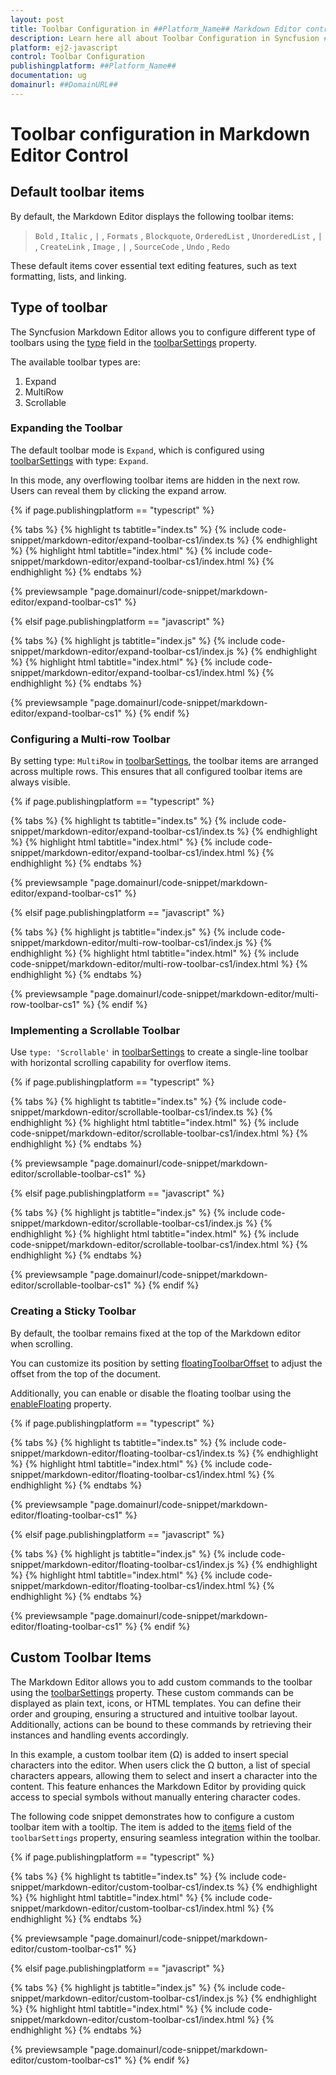 ```yaml
---
layout: post
title: Toolbar Configuration in ##Platform_Name## Markdown Editor control | Syncfusion
description: Learn here all about Toolbar Configuration in Syncfusion ##Platform_Name## Markdown Editor control of Syncfusion Essential JS 2 and more.
platform: ej2-javascript
control: Toolbar Configuration 
publishingplatform: ##Platform_Name##
documentation: ug
domainurl: ##DomainURL##
---
```


# Toolbar configuration in Markdown Editor Control

## Default toolbar items

By default, the Markdown Editor displays the following toolbar items:

> `Bold` , `Italic` , `|` , `Formats` , `Blockquote`, `OrderedList` , `UnorderedList` , `|` , `CreateLink` , `Image` , `|` , `SourceCode` , `Undo` , `Redo`

These default items cover essential text editing features, such as text formatting, lists, and linking.

## Type of toolbar 

The Syncfusion Markdown Editor allows you to configure different type of toolbars using the [type](../api/rich-text-editor/toolbarType/#toolbartype) field in the [toolbarSettings](../api/rich-text-editor/toolbarSettings/#toolbarsettings) property.

The available toolbar types are:

1. Expand
2. MultiRow
3. Scrollable

### Expanding the Toolbar

The default toolbar mode is `Expand`, which is configured using [toolbarSettings](../api/rich-text-editor/toolbarSettings/#toolbarsettings) with type: `Expand`.

In this mode, any overflowing toolbar items are hidden in the next row. Users can reveal them by clicking the expand arrow.

{% if page.publishingplatform == "typescript" %}

{% tabs %}
{% highlight ts tabtitle="index.ts" %}
{% include code-snippet/markdown-editor/expand-toolbar-cs1/index.ts %}
{% endhighlight %}
{% highlight html tabtitle="index.html" %}
{% include code-snippet/markdown-editor/expand-toolbar-cs1/index.html %}
{% endhighlight %}
{% endtabs %}
        
{% previewsample "page.domainurl/code-snippet/markdown-editor/expand-toolbar-cs1" %}

{% elsif page.publishingplatform == "javascript" %}

{% tabs %}
{% highlight js tabtitle="index.js" %}
{% include code-snippet/markdown-editor/expand-toolbar-cs1/index.js %}
{% endhighlight %}
{% highlight html tabtitle="index.html" %}
{% include code-snippet/markdown-editor/expand-toolbar-cs1/index.html %}
{% endhighlight %}
{% endtabs %}

{% previewsample "page.domainurl/code-snippet/markdown-editor/expand-toolbar-cs1" %}
{% endif %}

### Configuring a Multi-row Toolbar

By setting type: `MultiRow` in [toolbarSettings](../api/rich-text-editor/toolbarSettings/#toolbarsettings), the toolbar items are arranged across multiple rows. This ensures that all configured toolbar items are always visible.

{% if page.publishingplatform == "typescript" %}

{% tabs %}
{% highlight ts tabtitle="index.ts" %}
{% include code-snippet/markdown-editor/expand-toolbar-cs1/index.ts %}
{% endhighlight %}
{% highlight html tabtitle="index.html" %}
{% include code-snippet/markdown-editor/expand-toolbar-cs1/index.html %}
{% endhighlight %}
{% endtabs %}
        
{% previewsample "page.domainurl/code-snippet/markdown-editor/expand-toolbar-cs1" %}

{% elsif page.publishingplatform == "javascript" %}

{% tabs %}
{% highlight js tabtitle="index.js" %}
{% include code-snippet/markdown-editor/multi-row-toolbar-cs1/index.js %}
{% endhighlight %}
{% highlight html tabtitle="index.html" %}
{% include code-snippet/markdown-editor/multi-row-toolbar-cs1/index.html %}
{% endhighlight %}
{% endtabs %}

{% previewsample "page.domainurl/code-snippet/markdown-editor/multi-row-toolbar-cs1" %}
{% endif %}

### Implementing a Scrollable Toolbar

Use `type: 'Scrollable'` in [toolbarSettings](../api/rich-text-editor/toolbarSettings/#toolbarsettings) to create a single-line toolbar with horizontal scrolling capability for overflow items.

{% if page.publishingplatform == "typescript" %}

{% tabs %}
{% highlight ts tabtitle="index.ts" %}
{% include code-snippet/markdown-editor/scrollable-toolbar-cs1/index.ts %}
{% endhighlight %}
{% highlight html tabtitle="index.html" %}
{% include code-snippet/markdown-editor/scrollable-toolbar-cs1/index.html %}
{% endhighlight %}
{% endtabs %}
        
{% previewsample "page.domainurl/code-snippet/markdown-editor/scrollable-toolbar-cs1" %}

{% elsif page.publishingplatform == "javascript" %}

{% tabs %}
{% highlight js tabtitle="index.js" %}
{% include code-snippet/markdown-editor/scrollable-toolbar-cs1/index.js %}
{% endhighlight %}
{% highlight html tabtitle="index.html" %}
{% include code-snippet/markdown-editor/scrollable-toolbar-cs1/index.html %}
{% endhighlight %}
{% endtabs %}

{% previewsample "page.domainurl/code-snippet/markdown-editor/scrollable-toolbar-cs1" %}
{% endif %}

### Creating a Sticky Toolbar

By default, the toolbar remains fixed at the top of the Markdown editor when scrolling.

You can customize its position by setting [floatingToolbarOffset](../api/rich-text-editor/#floatingtoolbaroffset) to adjust the offset from the top of the document.

Additionally, you can enable or disable the floating toolbar using the [enableFloating](../api/rich-text-editor/toolbarSettings/#enablefloating) property.

{% if page.publishingplatform == "typescript" %}

{% tabs %}
{% highlight ts tabtitle="index.ts" %}
{% include code-snippet/markdown-editor/floating-toolbar-cs1/index.ts %}
{% endhighlight %}
{% highlight html tabtitle="index.html" %}
{% include code-snippet/markdown-editor/floating-toolbar-cs1/index.html %}
{% endhighlight %}
{% endtabs %}
        
{% previewsample "page.domainurl/code-snippet/markdown-editor/floating-toolbar-cs1" %}

{% elsif page.publishingplatform == "javascript" %}

{% tabs %}
{% highlight js tabtitle="index.js" %}
{% include code-snippet/markdown-editor/floating-toolbar-cs1/index.js %}
{% endhighlight %}
{% highlight html tabtitle="index.html" %}
{% include code-snippet/markdown-editor/floating-toolbar-cs1/index.html %}
{% endhighlight %}
{% endtabs %}

{% previewsample "page.domainurl/code-snippet/markdown-editor/floating-toolbar-cs1" %}
{% endif %}

## Custom Toolbar Items

The Markdown Editor allows you to add custom commands to the toolbar using the [toolbarSettings](../api/rich-text-editor/toolbarSettings/#toolbarsettings) property. These custom commands can be displayed as plain text, icons, or HTML templates. You can define their order and grouping, ensuring a structured and intuitive toolbar layout. Additionally, actions can be bound to these commands by retrieving their instances and handling events accordingly.

In this example, a custom toolbar item (Ω) is added to insert special characters into the editor. When users click the Ω button, a list of special characters appears, allowing them to select and insert a character into the content. This feature enhances the Markdown Editor by providing quick access to special symbols without manually entering character codes.

The following code snippet demonstrates how to configure a custom toolbar item with a tooltip. The item is added to the [items](../api/rich-text-editor/toolbarSettings/#items) field of the `toolbarSettings` property, ensuring seamless integration within the toolbar.

{% if page.publishingplatform == "typescript" %}

{% tabs %}
{% highlight ts tabtitle="index.ts" %}
{% include code-snippet/markdown-editor/custom-toolbar-cs1/index.ts %}
{% endhighlight %}
{% highlight html tabtitle="index.html" %}
{% include code-snippet/markdown-editor/custom-toolbar-cs1/index.html %}
{% endhighlight %}
{% endtabs %}
        
{% previewsample "page.domainurl/code-snippet/markdown-editor/custom-toolbar-cs1" %}

{% elsif page.publishingplatform == "javascript" %}

{% tabs %}
{% highlight js tabtitle="index.js" %}
{% include code-snippet/markdown-editor/custom-toolbar-cs1/index.js %}
{% endhighlight %}
{% highlight html tabtitle="index.html" %}
{% include code-snippet/markdown-editor/custom-toolbar-cs1/index.html %}
{% endhighlight %}
{% endtabs %}

{% previewsample "page.domainurl/code-snippet/markdown-editor/custom-toolbar-cs1" %}
{% endif %}